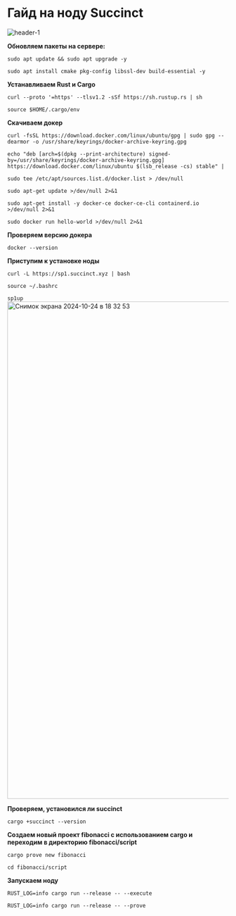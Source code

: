 # Гайд на ноду Succinct

![header-1](https://github.com/user-attachments/assets/c05850d5-2fd3-4b11-9fc9-8f7ce35dbb2b)


**Обновляем пакеты на сервере:**

```sudo apt update && sudo apt upgrade -y```

```sudo apt install cmake pkg-config libssl-dev build-essential -y```

**Устанавливаем Rust и Cargo**

```curl --proto '=https' --tlsv1.2 -sSf https://sh.rustup.rs | sh```

```source $HOME/.cargo/env```

**Скачиваем докер**

```curl -fsSL https://download.docker.com/linux/ubuntu/gpg | sudo gpg --dearmor -o /usr/share/keyrings/docker-archive-keyring.gpg```

```echo "deb [arch=$(dpkg --print-architecture) signed-by=/usr/share/keyrings/docker-archive-keyring.gpg] https://download.docker.com/linux/ubuntu $(lsb_release -cs) stable" | ```

```sudo tee /etc/apt/sources.list.d/docker.list > /dev/null```

```sudo apt-get update >/dev/null 2>&1```

```sudo apt-get install -y docker-ce docker-ce-cli containerd.io >/dev/null 2>&1```

```sudo docker run hello-world >/dev/null 2>&1```


**Проверяем версию докера**

```docker --version```

**Приступим к установке ноды**

```curl -L https://sp1.succinct.xyz | bash```

```source ~/.bashrc```

```sp1up```
<img width="1130" alt="Снимок экрана 2024-10-24 в 18 32 53" src="https://github.com/user-attachments/assets/e00dbf16-0611-4770-8c63-ab6a74529c76">


**Проверяем, установился ли succinct**

```cargo +succinct --version```

**Создаем новый проект fibonacci с использованием cargo и переходим в директорию fibonacci/script**

```cargo prove new fibonacci```

```cd fibonacci/script```

**Запускаем ноду**

```RUST_LOG=info cargo run --release -- --execute```

```RUST_LOG=info cargo run --release -- --prove```
